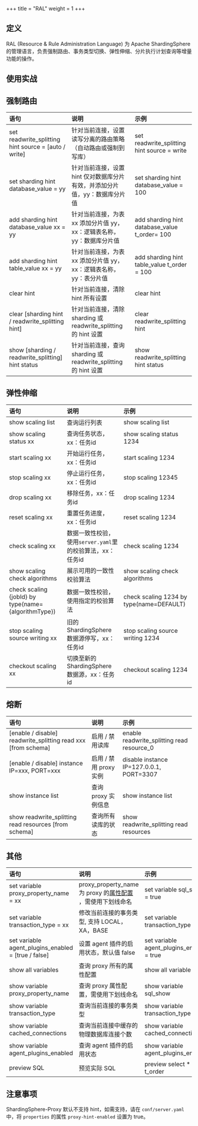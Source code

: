 +++
title = "RAL"
weight = 1
+++

## 定义

RAL (Resource & Rule Administration Language) 为 Apache ShardingSphere 的管理语言，负责强制路由、事务类型切换、弹性伸缩、分片执行计划查询等增量功能的操作。

## 使用实战

## 强制路由

| 语句                                                | 说明                                                            | 示例                                           |
|:---------------------------------------------------|:----------------------------------------------------------------|:-----------------------------------------------|
|set readwrite_splitting hint source = [auto / write]| 针对当前连接，设置读写分离的路由策略（自动路由或强制到写库）              | set readwrite_splitting hint source = write   |  
|set sharding hint database_value = yy               | 针对当前连接，设置 hint 仅对数据库分片有效，并添加分片值，yy：数据库分片值 | set sharding hint database_value = 100        |  
|add sharding hint database_value xx = yy            | 针对当前连接，为表 xx 添加分片值 yy，xx：逻辑表名称，yy：数据库分片值     | add sharding hint database_value t_order= 100 |  
|add sharding hint table_value xx = yy               | 针对当前连接，为表 xx 添加分片值 yy，xx：逻辑表名称，yy：表分片值        | add sharding hint table_value t_order = 100   |  
|clear hint                                          | 针对当前连接，清除 hint 所有设置                                    | clear hint                                    |  
|clear [sharding hint / readwrite_splitting hint]    | 针对当前连接，清除 sharding 或 readwrite_splitting 的 hint 设置     | clear readwrite_splitting hint                |  
|show [sharding / readwrite_splitting] hint status   | 针对当前连接，查询 sharding 或 readwrite_splitting 的 hint 设置     | show readwrite_splitting hint status          |  

## 弹性伸缩

| 语句                                                | 说明                                                           | 示例                                           |
|:---------------------------------------------------|:--------------------------------------------------------------|:-----------------------------------------------|
|show scaling list                                   | 查询运行列表                                                    | show scaling list                              |  
|show scaling status xx                              | 查询任务状态，xx：任务id                                         | show scaling status 1234                       |  
|start scaling xx                                    | 开始运行任务，xx：任务id                                         | start scaling 1234                             |  
|stop scaling xx                                     | 停止运行任务，xx：任务id                                         | stop scaling 12345                              |  
|drop scaling xx                                     | 移除任务，xx：任务id                                            | drop scaling 1234                              |  
|reset scaling xx                                    | 重置任务进度，xx：任务id                                         | reset scaling 1234                             |  
|check scaling xx                                    | 数据一致性校验，使用`server.yaml`里的校验算法，xx：任务id            | check scaling 1234                             |  
|show scaling check algorithms                       | 展示可用的一致性校验算法                                          | show scaling check algorithms                  |  
|check scaling {jobId} by type(name={algorithmType}) | 数据一致性校验，使用指定的校验算法                                  | check scaling 1234 by type(name=DEFAULT)       |  
|stop scaling source writing xx                      | 旧的 ShardingSphere 数据源停写，xx：任务id                        | stop scaling source writing 1234               |  
|checkout scaling xx                                 | 切换至新的 ShardingSphere 数据源，xx：任务id                      | checkout scaling 1234                         |  


## 熔断

| 语句                                                               | 说明                                | 示例                                           |
|:------------------------------------------------------------------|:------------------------------------|:----------------------------------------------|
|[enable / disable] readwrite_splitting read xxx [from schema]      | 启用 / 禁用读库                       | enable readwrite_splitting read resource_0    |  
|[enable / disable] instance IP=xxx, PORT=xxx                       | 启用 / 禁用 proxy 实例                | disable instance IP=127.0.0.1, PORT=3307      |  
|show instance list                                                 | 查询 proxy 实例信息                   | show instance list                            |  
|show readwrite_splitting read resources [from schema]              | 查询所有读库的状态                     | show readwrite_splitting read resources       |  


## 其他

| 语句                                                | 说明                                               | 示例                                          |
|:---------------------------------------------------|:---------------------------------------------------|:----------------------------------------------|
|set variable proxy_property_name = xx               | proxy_property_name 为 proxy 的[属性配置](https://shardingsphere.apache.org/document/current/cn/user-manual/shardingsphere-proxy/configuration/props/) ，需使用下划线命名            | set variable sql_show = true            |  
|set variable transaction_type = xx                  | 修改当前连接的事务类型, 支持 LOCAL，XA，BASE            | set variable transaction_type = XA            |  
|set variable agent_plugins_enabled = [true / false] | 设置 agent 插件的启用状态，默认值 false                | set variable agent_plugins_enabled = true     |  
|show all variables                                  | 查询 proxy 所有的属性配置                             | show all variable                             |  
|show variable proxy_property_name                   | 查询 proxy 属性配置，需使用下划线命名                   | show variable sql_show                        |  
|show variable transaction_type                      | 查询当前连接的事务类型                                 | show variable transaction_type                |  
|show variable cached_connections                    | 查询当前连接中缓存的物理数据库连接个数                   | show variable cached_connections              |  
|show variable agent_plugins_enabled                 | 查询 agent 插件的启用状态                             | show variable agent_plugins_enabled           |  
|preview SQL                                         | 预览实际 SQL                                        | preview select * from t_order                 |  

## 注意事项

ShardingSphere-Proxy 默认不支持 hint，如需支持，请在 `conf/server.yaml` 中，将 `properties` 的属性 `proxy-hint-enabled` 设置为 true。
